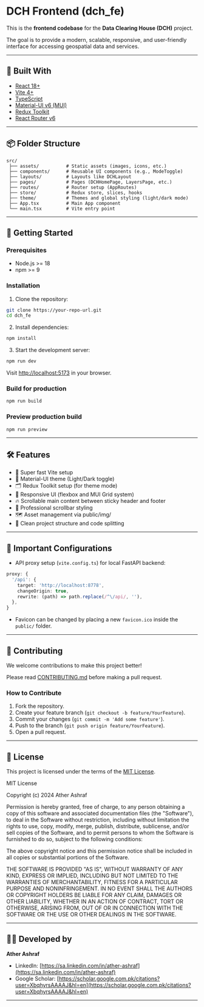 # DCH Frontend (dch_fe)

This is the **frontend codebase** for the **Data Clearing House (DCH)** project.

The goal is to provide a modern, scalable, responsive, and user-friendly interface for accessing geospatial data and services.

---

## 🧰 Built With

- [React 18+](https://reactjs.org/)
- [Vite 4+](https://vitejs.dev/)
- [TypeScript](https://www.typescriptlang.org/)
- [Material-UI v6 (MUI)](https://mui.com/)
- [Redux Toolkit](https://redux-toolkit.js.org/)
- [React Router v6](https://reactrouter.com/)

---

## 📦 Folder Structure

```
src/
 ├── assets/          # Static assets (images, icons, etc.)
 ├── components/      # Reusable UI components (e.g., ModeToggle)
 ├── layouts/         # Layouts like DCHLayout
 ├── pages/           # Pages (DCHHomePage, LayersPage, etc.)
 ├── routes/          # Router setup (AppRoutes)
 ├── store/           # Redux store, slices, hooks
 ├── theme/           # Themes and global styling (light/dark mode)
 ├── App.tsx          # Main App component
 └── main.tsx         # Vite entry point
```

---

## 🚀 Getting Started

### Prerequisites

- Node.js >= 18
- npm >= 9

### Installation

1. Clone the repository:

```bash
git clone https://your-repo-url.git
cd dch_fe
```

2. Install dependencies:

```bash
npm install
```

3. Start the development server:

```bash
npm run dev
```

Visit [http://localhost:5173](http://localhost:5173) in your browser.

### Build for production

```bash
npm run build
```

### Preview production build

```bash
npm run preview
```

---

## 🛠 Features

- 🚀 Super fast Vite setup
- 🎨 Material-UI theme (Light/Dark toggle)
- 🗂 Redux Toolkit setup (for theme mode)
- 📱 Responsive UI (flexbox and MUI Grid system)
- 🔥 Scrollable main content between sticky header and footer
- 🎯 Professional scrollbar styling
- 🗺 Asset management via public/img/
- 🧹 Clean project structure and code splitting

---

## 🔧 Important Configurations

- API proxy setup (`vite.config.ts`) for local FastAPI backend:

```ts
proxy: {
  '/api': {
    target: 'http://localhost:8778',
    changeOrigin: true,
    rewrite: (path) => path.replace(/^\/api/, ''),
  },
}
```

- Favicon can be changed by placing a new `favicon.ico` inside the `public/` folder.

---

## 🤝 Contributing

We welcome contributions to make this project better!

Please read [CONTRIBUTING.md](CONTRIBUTING.md) before making a pull request.

### How to Contribute

1. Fork the repository.
2. Create your feature branch (`git checkout -b feature/YourFeature`).
3. Commit your changes (`git commit -m 'Add some feature'`).
4. Push to the branch (`git push origin feature/YourFeature`).
5. Open a pull request.

---

## 📜 License

This project is licensed under the terms of the [MIT License](LICENSE).

MIT License

Copyright (c) 2024 Ather Ashraf

Permission is hereby granted, free of charge, to any person obtaining a copy
of this software and associated documentation files (the "Software"), to deal
in the Software without restriction, including without limitation the rights
to use, copy, modify, merge, publish, distribute, sublicense, and/or sell
copies of the Software, and to permit persons to whom the Software is
furnished to do so, subject to the following conditions:

The above copyright notice and this permission notice shall be included in all
copies or substantial portions of the Software.

THE SOFTWARE IS PROVIDED "AS IS", WITHOUT WARRANTY OF ANY KIND, EXPRESS OR
IMPLIED, INCLUDING BUT NOT LIMITED TO THE WARRANTIES OF MERCHANTABILITY,
FITNESS FOR A PARTICULAR PURPOSE AND NONINFRINGEMENT. IN NO EVENT SHALL THE
AUTHORS OR COPYRIGHT HOLDERS BE LIABLE FOR ANY CLAIM, DAMAGES OR OTHER
LIABILITY, WHETHER IN AN ACTION OF CONTRACT, TORT OR OTHERWISE, ARISING FROM,
OUT OF OR IN CONNECTION WITH THE SOFTWARE OR THE USE OR OTHER DEALINGS IN THE
SOFTWARE.

---

## 👨‍💻 Developed by

**Ather Ashraf**

- LinkedIn: [https://sa.linkedin.com/in/ather-ashraf](https://sa.linkedin.com/in/ather-ashraf)
- Google Scholar: [https://scholar.google.com.pk/citations?user=XbqhyrsAAAAJ&hl=en](https://scholar.google.com.pk/citations?user=XbqhyrsAAAAJ&hl=en)

---

